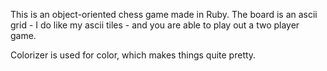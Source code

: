 This is an object-oriented chess game made in Ruby. The board is an ascii grid - I do like my ascii tiles - and you are able to play out a two player game.

Colorizer is used for color, which makes things quite pretty.